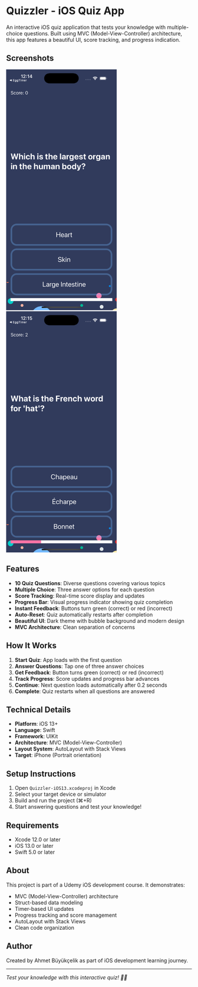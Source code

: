# Quizzler - iOS Quiz App

An interactive iOS quiz application that tests your knowledge with multiple-choice questions. Built using MVC (Model-View-Controller) architecture, this app features a beautiful UI, score tracking, and progress indication.

## Screenshots

<img src="./Screenshot1.png" width="300" alt="App Screenshot 1">
<img src="./Screenshot2.png" width="300" alt="App Screenshot 2">

## Features

- **10 Quiz Questions**: Diverse questions covering various topics
- **Multiple Choice**: Three answer options for each question
- **Score Tracking**: Real-time score display and updates
- **Progress Bar**: Visual progress indicator showing quiz completion
- **Instant Feedback**: Buttons turn green (correct) or red (incorrect)
- **Auto-Reset**: Quiz automatically restarts after completion
- **Beautiful UI**: Dark theme with bubble background and modern design
- **MVC Architecture**: Clean separation of concerns

## How It Works

1. **Start Quiz**: App loads with the first question
2. **Answer Questions**: Tap one of three answer choices
3. **Get Feedback**: Button turns green (correct) or red (incorrect)
4. **Track Progress**: Score updates and progress bar advances
5. **Continue**: Next question loads automatically after 0.2 seconds
6. **Complete**: Quiz restarts when all questions are answered

## Technical Details

- **Platform**: iOS 13+
- **Language**: Swift
- **Framework**: UIKit
- **Architecture**: MVC (Model-View-Controller)
- **Layout System**: AutoLayout with Stack Views
- **Target**: iPhone (Portrait orientation)




## Setup Instructions

1. Open `Quizzler-iOS13.xcodeproj` in Xcode
2. Select your target device or simulator
3. Build and run the project (⌘+R)
4. Start answering questions and test your knowledge!

## Requirements

- Xcode 12.0 or later
- iOS 13.0 or later
- Swift 5.0 or later

## About

This project is part of a Udemy iOS development course. It demonstrates:
- MVC (Model-View-Controller) architecture
- Struct-based data modeling
- Timer-based UI updates
- Progress tracking and score management
- AutoLayout with Stack Views
- Clean code organization

## Author

Created by Ahmet Büyükçelik as part of iOS development learning journey.

---

*Test your knowledge with this interactive quiz! 🧠📱*

